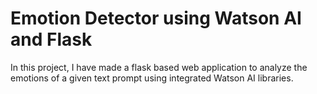 # Emotion Detector using Watson AI and Flask

In this project, I have made a flask based web application to analyze the emotions of a given text prompt using integrated Watson AI libraries. 
